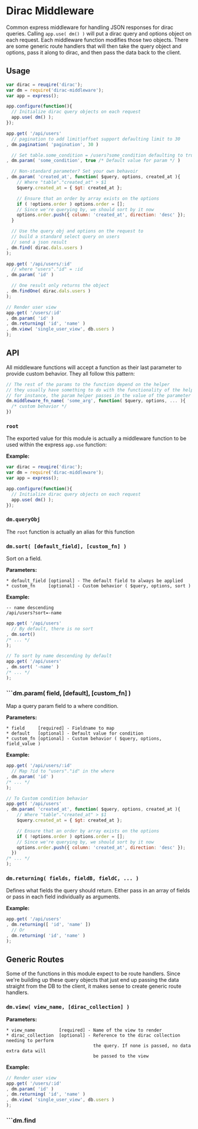 # Dirac Middleware

Common express middleware for handling JSON responses for dirac queries. Calling ```app.use( dm() )``` will put a dirac query and options object on each request. Each middleware function modifies those two objects. There are some generic route handlers that will then take the query object and options, pass it along to dirac, and then pass the data back to the client.

## Usage

```javascript
var dirac = reuqire('dirac');
var dm = require('dirac-middleware');
var app = express();

app.configure(function(){
  // Initialize dirac query objects on each request
  app.use( dm() );
});

app.get( '/api/users'
  // pagination to add limit|offset support defaulting limit to 30
, dm.pagination( 'pagination', 30 )

  // Set table.some_condition = /users?some_condition defaulting to true
, dm.param( 'some_condition', true /* Default value for param */ )

  // Non-standard parameter? Set your own behavoir
, dm.param( 'created_at', function( $query, options, created_at ){
    // Where "table"."created_at" > $1
    $query.created_at = { $gt: created_at };

    // Ensure that an order by array exists on the options
    if ( !options.order ) options.order = [];
    // Since we're querying by, we should sort by it now
    options.order.push({ column: 'created_at', direction: 'desc' });
  }

  // Use the query obj and options on the request to
  // build a standard select query on users
  // send a json result
, dm.find( dirac.dals.users )
);

app.get( '/api/users/:id'
  // where "users"."id" = :id
, dm.param( 'id' )

  // One result only returns the object
, dm.findOne( dirac.dals.users )
);

// Render user view
app.get( '/users/:id'
, dm.param( 'id' )
, dm.returning( 'id', 'name' )
, dm.view( 'single_user_view', db.users )
);
```

## API

All middleware functions will accept a function as their last parameter to provide custom behavior. They all follow this pattern:

```javascript
// The rest of the params to the function depend on the helper
// they usually have something to do with the functionality of the helper itself
// for instance, the param helper passes in the value of the parameter in the URI
dm.middleware_fn_name( 'some_arg', function( $query, options, ... ){
  /* custom behavior */
})
```

### ```root```

The exported value for this module is actually a middleware function to be used within the express ```app.use``` function:

__Example:__

```javascript
var dirac = reuqire('dirac');
var dm = require('dirac-middleware');
var app = express();

app.configure(function(){
  // Initialize dirac query objects on each request
  app.use( dm() );
});
```

### ```dm.queryObj```

The ```root``` function is actually an alias for this function

### ```dm.sort( [default_field], [custom_fn] )```

Sort on a field.

__Parameters:__

```
* default_field [optional] - The default field to always be applied
* custom_fn     [optional] - Custom behavior ( $query, options, sort )
```

__Example:__

```
-- name descending
/api/users?sort=-name
```

```javascript
app.get( '/api/users'
  // By default, there is no sort
, dm.sort()
/* ... */
);

// To sort by name descending by default
app.get( '/api/users'
, dm.sort( '-name' )
/* ... */
);
```

### ```dm.param( field, [default], [custom_fn] )

Map a query param field to a where condition.

__Parameters:__

```
* field     [required] - Fieldname to map
* default   [optional] - Default value for condition
* custom_fn [optional] - Custom behavior ( $query, options, field_value )
```

__Example:__

```javascript
app.get( '/api/users/:id'
  // Map ?id to "users"."id" in the where
, dm.param( 'id' )
/* ... */
);

// To Custom condition behavior
app.get( '/api/users'
, dm.param( 'created_at', function( $query, options, created_at ){
    // Where "table"."created_at" > $1
    $query.created_at = { $gt: created_at };

    // Ensure that an order by array exists on the options
    if ( !options.order ) options.order = [];
    // Since we're querying by, we should sort by it now
    options.order.push({ column: 'created_at', direction: 'desc' });
  })
/* ... */
);
```

### ```dm.returning( fields, fieldB, fieldC, ... )```

Defines what fields the query should return. Either pass in an array of fields or pass in each field individually as arguments.

__Example:__

```javascript
app.get( '/api/users'
, dm.returning([ 'id', 'name' ])
  // Or
, dm.returning( 'id', 'name' )
);
```

## Generic Routes

Some of the functions in this module expect to be route handlers. Since we're building up these query objects that just end up passing the data straight from the DB to the client, it makes sense to create generic route handlers.

### ```dm.view( view_name, [dirac_collection] )```

__Parameters:__

```
* view_name         [required] - Name of the view to render
* dirac_collection  [optional] - Reference to the dirac collection needing to perform
                                 the query. If none is passed, no data extra data will
                                 be passed to the view
```

__Example:__

```javascript
// Render user view
app.get( '/users/:id'
, dm.param( 'id' )
, dm.returning( 'id', 'name' )
, dm.view( 'single_user_view', db.users )
);
```

### ```dm.find